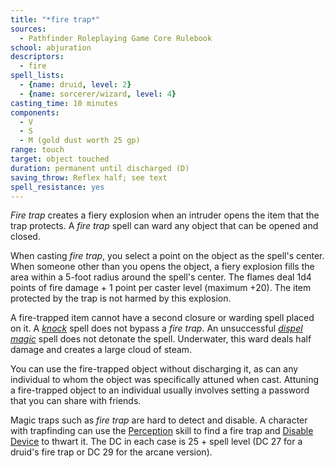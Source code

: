 ```yaml
---
title: "*fire trap*"
sources:
  - Pathfinder Roleplaying Game Core Rulebook
school: abjuration
descriptors:
  - fire
spell_lists:
  - {name: druid, level: 2}
  - {name: sorcerer/wizard, level: 4}
casting_time: 10 minutes
components:
  - V
  - S
  - M (gold dust worth 25 gp)
range: touch
target: object touched
duration: permanent until discharged (D)
saving_throw: Reflex half; see text
spell_resistance: yes
---
```


*Fire trap* creates a fiery explosion when an intruder opens the item that the trap protects. A *fire trap* spell can ward any object that can be opened and closed.

When casting *fire trap*, you select a point on the object as the spell's center. When someone other than you opens the object, a fiery explosion fills the area within a 5-foot radius around the spell's center. The flames deal 1d4 points of fire damage + 1 point per caster level (maximum +20). The item protected by the trap is not harmed by this explosion.

A fire-trapped item cannot have a second closure or warding spell placed on it. A [*knock*](/spells/knock/) spell does not bypass a *fire trap*. An unsuccessful [*dispel magic*](/spells/dispel-magic/) spell does not detonate the spell. Underwater, this ward deals half damage and creates a large cloud of steam.

You can use the fire-trapped object without discharging it, as can any individual to whom the object was specifically attuned when cast. Attuning a fire-trapped object to an individual usually involves setting a password that you can share with friends.

Magic traps such as *fire trap* are hard to detect and disable. A character with trapfinding can use the [Perception](/skills/perception/) skill to find a fire trap and [Disable Device](/skills/disable-device/) to thwart it. The DC in each case is 25 + spell level (DC 27 for a druid's fire trap or DC 29 for the arcane version).

